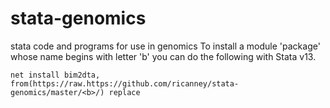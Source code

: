 # stata-genomics
stata code and programs for use in genomics
To install a module 'package' whose name begins with letter 'b' you can do the following with Stata v13.
```
net install bim2dta, from(https://raw.https://github.com/ricanney/stata-genomics/master/<b>/) replace
```


